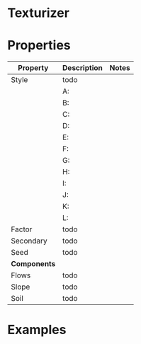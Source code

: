 # Texturizer


# Properties


| Property | Description | Notes | 
| -------- | ----------- | ----- |
| Style | todo | |
| | A: <desc> | |
| | B: <desc> | |
| | C: <desc> | |
| | D: <desc> | |
| | E: <desc> | |
| | F: <desc> | |
| | G: <desc> | |
| | H: <desc> | |
| | I: <desc> | |
| | J: <desc> | |
| | K: <desc> | |
| | L: <desc> | |
| Factor | todo | |
| Secondary | todo | |
| Seed | todo | |
| **Components** |  | | 
| Flows | todo | |
| Slope | todo | |
| Soil | todo | |




# Examples
